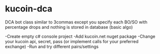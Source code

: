 # kucoin-dca
DCA bot class similar to 3commas except you specify each BO/SO with percentage drops and nothing is stored in database (basic algo)

-Create empty c# console project
-Add kucoin.net nuget package
-Change your kucoin api, secret, pass (or implement calls for your preferred exchange)
-Run and try different pairs/settings

